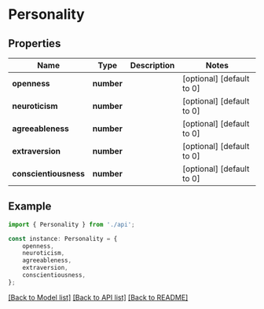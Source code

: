 # Personality


## Properties

Name | Type | Description | Notes
------------ | ------------- | ------------- | -------------
**openness** | **number** |  | [optional] [default to 0]
**neuroticism** | **number** |  | [optional] [default to 0]
**agreeableness** | **number** |  | [optional] [default to 0]
**extraversion** | **number** |  | [optional] [default to 0]
**conscientiousness** | **number** |  | [optional] [default to 0]

## Example

```typescript
import { Personality } from './api';

const instance: Personality = {
    openness,
    neuroticism,
    agreeableness,
    extraversion,
    conscientiousness,
};
```

[[Back to Model list]](../README.md#documentation-for-models) [[Back to API list]](../README.md#documentation-for-api-endpoints) [[Back to README]](../README.md)
